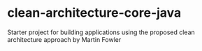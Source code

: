 # clean-architecture-core-java
Starter project for building applications using the proposed clean architecture approach by Martin Fowler

